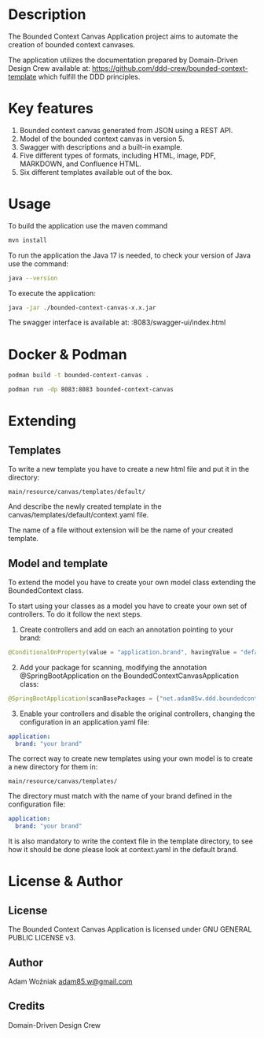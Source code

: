 # Description
The Bounded Context Canvas Application project aims to automate the creation of bounded context canvases.

The application utilizes the documentation prepared by Domain-Driven Design Crew  available at: https://github.com/ddd-crew/bounded-context-template which fulfill the DDD principles.

# Key features
1. Bounded context canvas generated from JSON using a REST API.
2. Model of the bounded context canvas in version 5.
3. Swagger with descriptions and a built-in example.
4. Five different types of formats, including HTML, image, PDF, MARKDOWN, and Confluence HTML.
5. Six different templates available out of the box.

# Usage
To build the application use the maven command
```bash
mvn install
```
To run the application the Java 17 is needed, to check your version of Java use the command:
```bash
java --version
```
To execute the application:
```bash
java -jar ./bounded-context-canvas-x.x.jar
```
The swagger interface is available at: :8083/swagger-ui/index.html

# Docker & Podman
```bash
podman build -t bounded-context-canvas .
```
```bash
podman run -dp 8083:8083 bounded-context-canvas
```

# Extending
## Templates
To write a new template you have to create a new html file and put it in the directory: 
```
main/resource/canvas/templates/default/
```
And describe the newly created template in the canvas/templates/default/context.yaml file.

The name of a file without extension will be the name of your created template.
## Model and template
To extend the model you have to create your own model class extending the BoundedContext class.

To start using your classes as a model you have to create your own set of controllers.
To do it follow the next steps. 

1. Create controllers and add on each an annotation pointing to your brand:
```java
@ConditionalOnProperty(value = "application.brand", havingValue = "default")
```
2. Add your package for scanning, modifying the annotation @SpringBootApplication on the BoundedContextCanvasApplication class:
```java
@SpringBootApplication(scanBasePackages = {"net.adam85w.ddd.boundedcontextcanvas", "your package goes here"})
```
3. Enable your controllers and disable the original controllers, changing the configuration in an application.yaml file:
```yaml
application:
  brand: "your brand"
```
The correct way to create new templates using your own model is to create a new directory for them in:
```
main/resource/canvas/templates/
```
The directory must match with the name of your brand defined in the configuration file:
```yaml
application:
  brand: "your brand"
```
It is also mandatory to write the context file in the template directory, to see how it should be done please look at context.yaml in the default brand.
# License & Author
## License
The Bounded Context Canvas Application is licensed under GNU GENERAL PUBLIC LICENSE v3.
## Author
Adam Woźniak <adam85.w@gmail.com>
## Credits
Domain-Driven Design Crew 

